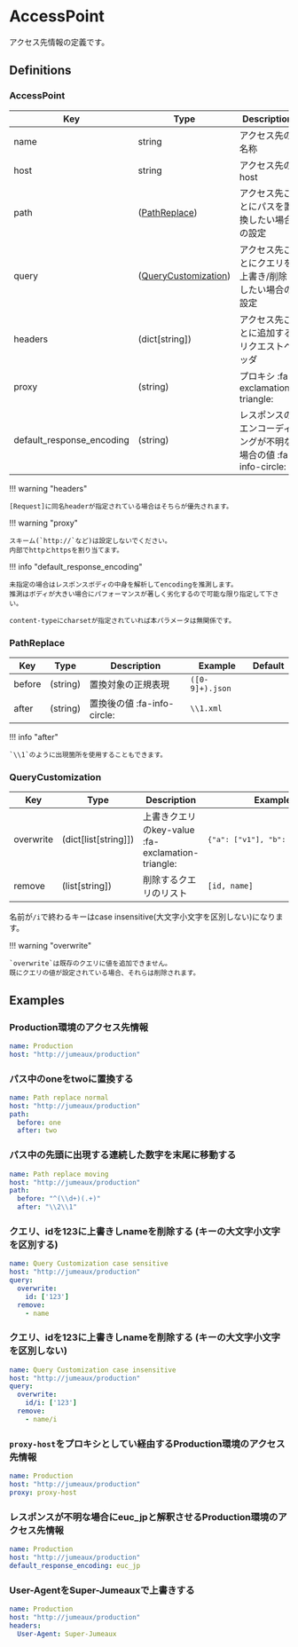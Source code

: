 AccessPoint
===========

アクセス先情報の定義です。

Definitions
-----------

### AccessPoint

|            Key            |                    Type                     |                          Description                          |             Example             | Default |
| ------------------------- | ------------------------------------------- | ------------------------------------------------------------- | ------------------------------- | ------- |
| name                      | string                                      | アクセス先の名称                                              | Production                      |         |
| host                      | string                                      | アクセス先のhost                                              | `http://jumeaux/production`     |         |
| path                      | ([PathReplace](#pathreplace))               | アクセス先ごとにパスを置換したい場合の設定                    | -                               |         |
| query                     | ([QueryCustomization](#querycustomization)) | アクセス先ごとにクエリを上書き/削除したい場合の設定           | -                               |         |
| headers                   | (dict[string])                              | アクセス先ごとに追加するリクエストヘッダ                      | <pre>{"xxx": "xxx-value"}</pre> |         |
| proxy                     | (string)                                    | プロキシ :fa-exclamation-triangle:                            | `proxy-host`                    |         |
| default_response_encoding | (string)                                    | レスポンスのエンコーディングが不明な場合の値 :fa-info-circle: | utf8                            |         |

!!! warning "headers"

    [Request]に同名headerが指定されている場合はそちらが優先されます。

!!! warning  "proxy"

    スキーム(`http://`など)は設定しないでください。  
    内部でhttpとhttpsを割り当てます。

!!! info "default_response_encoding"

    未指定の場合はレスポンスボディの中身を解析してencodingを推測します。  
    推測はボディが大きい場合にパフォーマンスが著しく劣化するので可能な限り指定して下さい。

    content-typeにcharsetが指定されていれば本パラメータは無関係です。

### PathReplace

| Key    | Type     | Description                 | Example         | Default |
|--------|----------|-----------------------------|-----------------|---------|
| before | (string) | 置換対象の正規表現          | `([0-9]+).json` |         |
| after  | (string) | 置換後の値 :fa-info-circle: | `\\1.xml`       |         |


!!! info "after"

    `\\1`のように出現箇所を使用することもできます。


### QueryCustomization

| Key       | Type                 | Description                                       | Example                                   | Default |
|-----------|----------------------|---------------------------------------------------|-------------------------------------------|---------|
| overwrite | (dict[list[string]]) | 上書きクエリのkey-value :fa-exclamation-triangle: | <pre>{"a": ["v1"], "b": ["2", "3"]}</pre> |         |
| remove    | (list[string])       | 削除するクエリのリスト                            | `[id, name]`                              |         |

名前が`/i`で終わるキーはcase insensitive(大文字小文字を区別しない)になります。

!!! warning "overwrite"

    `overwrite`は既存のクエリに値を追加できません。  
    既にクエリの値が設定されている場合、それらは削除されます。


Examples
--------

### Production環境のアクセス先情報

```yml
name: Production
host: "http://jumeaux/production"
```

### パス中のoneをtwoに置換する

```yml
name: Path replace normal
host: "http://jumeaux/production"
path:
  before: one
  after: two
```

### パス中の先頭に出現する連続した数字を末尾に移動する

```yml
name: Path replace moving
host: "http://jumeaux/production"
path:
  before: "^(\\d+)(.+)"
  after: "\\2\\1"
```

### クエリ、idを123に上書きしnameを削除する (キーの大文字小文字を区別する)

```yml
name: Query Customization case sensitive
host: "http://jumeaux/production"
query:
  overwrite:
    id: ['123']
  remove:
    - name
```

### クエリ、idを123に上書きしnameを削除する (キーの大文字小文字を区別しない)

```yml
name: Query Customization case insensitive
host: "http://jumeaux/production"
query:
  overwrite:
    id/i: ['123']
  remove:
    - name/i
```

### `proxy-host`をプロキシとしてい経由するProduction環境のアクセス先情報

```yml
name: Production
host: "http://jumeaux/production"
proxy: proxy-host
```

### レスポンスが不明な場合にeuc_jpと解釈させるProduction環境のアクセス先情報

```yml
name: Production
host: "http://jumeaux/production"
default_response_encoding: euc_jp
```

### User-AgentをSuper-Jumeauxで上書きする

```yml
name: Production
host: "http://jumeaux/production"
headers:
  User-Agent: Super-Jumeaux
```

[request]: ../../models/request
